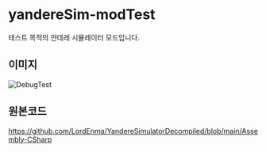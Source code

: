 # yandereSim-modTest
테스트 목적의 얀데레 시뮬레이터 모드입니다.  

## 이미지
![DebugTest](https://github.com/user-attachments/assets/8962765a-15d0-42a4-b04b-ba7e4743eb2a)

## 원본코드
https://github.com/LordEnma/YandereSimulatorDecompiled/blob/main/Assembly-CSharp
